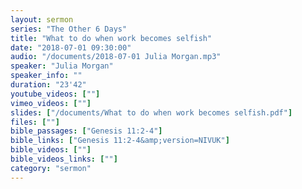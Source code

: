 ```yaml
---
layout: sermon
series: "The Other 6 Days"
title: "What to do when work becomes selfish"
date: "2018-07-01 09:30:00"
audio: "/documents/2018-07-01 Julia Morgan.mp3"
speaker: "Julia Morgan"
speaker_info: ""
duration: "23'42"
youtube_videos: [""]
vimeo_videos: [""]
slides: ["/documents/What to do when work becomes selfish.pdf"]
files: [""]
bible_passages: ["Genesis 11:2-4"]
bible_links: ["Genesis 11:2-4&amp;version=NIVUK"]
bible_videos: [""]
bible_videos_links: [""]
category: "sermon"
---
```

